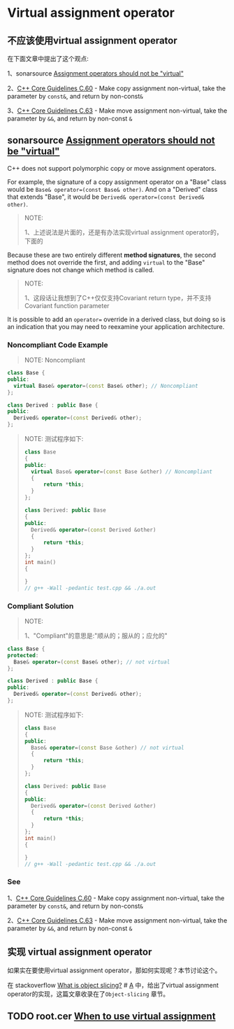 # Virtual assignment operator

## 不应该使用virtual assignment operator

在下面文章中提出了这个观点:

1、sonarsource [Assignment operators should not be "virtual"](https://rules.sonarsource.com/cpp/RSPEC-3657)

2、[C++ Core Guidelines C.60](https://github.com/isocpp/CppCoreGuidelines/blob/036324/CppCoreGuidelines.md#c60-make-copy-assignment-non-virtual-take-the-parameter-by-const-and-return-by-non-const) - Make copy assignment non-virtual, take the parameter by `const&`, and return by non-const`&`

3、[C++ Core Guidelines C.63](https://github.com/isocpp/CppCoreGuidelines/blob/036324/CppCoreGuidelines.md#c63-make-move-assignment-non-virtual-take-the-parameter-by--and-return-by-non-const-) - Make move assignment non-virtual, take the parameter by `&&`, and return by non-const `&`



## sonarsource [Assignment operators should not be "virtual"](https://rules.sonarsource.com/cpp/RSPEC-3657)

C++ does not support polymorphic copy or move assignment operators. 

For example, the signature of a copy assignment operator on a "Base" class would be `Base& operator=(const Base& other)`. And on a "Derived" class that extends "Base", it would be `Derived& operator=(const Derived& other)`.

> NOTE: 
>
> 1、上述说法是片面的，还是有办法实现virtual assignment operator的，下面的

Because these are two entirely different **method signatures**, the second method does not override the first, and adding `virtual` to the "Base" signature does not change which method is called.

> NOTE: 
>
> 1、这段话让我想到了C++仅仅支持Covariant return type，并不支持 Covariant function parameter

It is possible to add an `operator=` override in a derived class, but doing so is an indication that you may need to reexamine your application architecture.

### Noncompliant Code Example

> NOTE: Noncompliant 

```C++
class Base {
public:
  virtual Base& operator=(const Base& other); // Noncompliant
};

class Derived : public Base {
public:
  Derived& operator=(const Derived& other);
};

```

> NOTE: 测试程序如下:
>
> ```C++
> class Base
> {
> public:
> 	virtual Base& operator=(const Base &other) // Noncompliant
> 	{
> 		return *this;
> 	}
> };
> 
> class Derived: public Base
> {
> public:
> 	Derived& operator=(const Derived &other)
> 	{
> 		return *this;
> 	}
> };
> int main()
> {
> 
> }
> // g++ -Wall -pedantic test.cpp && ./a.out
> 
> ```
>
> 

### Compliant Solution

> NOTE: 
>
> 1、"Compliant"的意思是:"顺从的；服从的；应允的"

```C++
class Base {
protected:
  Base& operator=(const Base& other); // not virtual
};

class Derived : public Base {
public:
  Derived& operator=(const Derived& other);
};
```

> NOTE: 测试程序如下:
>
> ```C++
> class Base
> {
> public:
> 	Base& operator=(const Base &other) // not virtual
> 	{
> 		return *this;
> 	}
> };
> 
> class Derived: public Base
> {
> public:
> 	Derived& operator=(const Derived &other)
> 	{
> 		return *this;
> 	}
> };
> int main()
> {
> 
> }
> // g++ -Wall -pedantic test.cpp && ./a.out
> 
> ```
>
> 

### See

1、[C++ Core Guidelines C.60](https://github.com/isocpp/CppCoreGuidelines/blob/036324/CppCoreGuidelines.md#c60-make-copy-assignment-non-virtual-take-the-parameter-by-const-and-return-by-non-const) - Make copy assignment non-virtual, take the parameter by `const&`, and return by non-const`&`

2、[C++ Core Guidelines C.63](https://github.com/isocpp/CppCoreGuidelines/blob/036324/CppCoreGuidelines.md#c63-make-move-assignment-non-virtual-take-the-parameter-by--and-return-by-non-const-) - Make move assignment non-virtual, take the parameter by `&&`, and return by non-const `&`



## 实现 virtual assignment operator

如果实在要使用virtual assignment operator，那如何实现呢？本节讨论这个。

在 stackoverflow [What is object slicing?](https://stackoverflow.com/questions/274626/what-is-object-slicing) # [A](https://stackoverflow.com/a/14461532) 中，给出了virtual assignment operator的实现，这篇文章收录在了`Object-slicing` 章节。



## TODO root.cer [When to use virtual assignment](https://root.cern.ch/TaligentDocs/TaligentOnline/DocumentRoot/1.0/Docs/books/WM/WM_136.html)